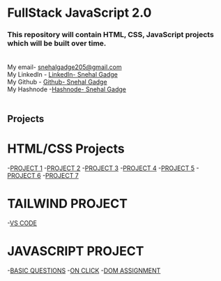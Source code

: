 # FullStack JavaScript 2.0
### This repository will contain HTML, CSS, JavaScript projects which will be built over time. <br> <br>
My email- snehalgadge205@gmail.com <br>
My LinkedIn - [LinkedIn- Snehal Gadge](https://www.linkedin.com/in/snehal-gadge-28a966201/"LinkedIn)<br>
My Github - [Github- Snehal Gadge](https://github.com/snehalgadge "Github")<br>
My Hashnode -[Hashnode- Snehal Gadge](https://hashnode.com/@snehal22 "Hashnode")<br>
<br>

## Projects
# HTML/CSS Projects

-[PROJECT 1](https://github.com/snehalgadge/FSJS-2.0/tree/main/01_HTML%20%26%20CSS%20Project/01%20Project)
-[PROJECT 2](https://github.com/snehalgadge/FSJS-2.0/tree/main/01_HTML%20%26%20CSS%20Project/02%20Project)
-[PROJECT 3](https://github.com/snehalgadge/FSJS-2.0/tree/main/01_HTML%20%26%20CSS%20Project/03%20Project)
-[PROJECT 4](https://github.com/snehalgadge/FSJS-2.0/tree/main/01_HTML%20%26%20CSS%20Project/04%20Project)
-[PROJECT 5](https://github.com/snehalgadge/FSJS-2.0/tree/main/01_HTML%20%26%20CSS%20Project/05%20Project)
-[PROJECT 6](https://github.com/snehalgadge/FSJS-2.0/tree/main/01_HTML%20%26%20CSS%20Project/06%20Project)
-[PROJECT 7](https://github.com/snehalgadge/FSJS-2.0/tree/main/01_HTML%20%26%20CSS%20Project/07%20Project-%20Credit%20Card%20Landing%20Page)


# TAILWIND PROJECT 
-[VS CODE](https://github.com/snehalgadge/FSJS-2.0/tree/main/02_Tailwind%20CSS%20Project/01_Talwind_vscode)

# JAVASCRIPT PROJECT
-[BASIC QUESTIONS](https://github.com/snehalgadge/FSJS-2.0/tree/main/03_JS_assignment/01_QnA)
-[ON CLICK](https://github.com/snehalgadge/FSJS-2.0/tree/main/03_JS_assignment/02_onClick)
-[DOM ASSIGNMENT](https://github.com/snehalgadge/FSJS-2.0/tree/main/03_JS_assignment/03_Dom)
